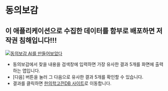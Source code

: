 # 동의보감

## 이 애플리케이션으로 수집한 데이터를 함부로 배포하면 저작권 침해입니다!!!

[![동의보감 AI를 만들어보았다](https://img.youtube.com/vi/PZmT1vRjqNU/0.jpg)](https://youtu.be/PZmT1vRjqNU)

* 동의보감에서 찾을 내용을 검색창에 입력하면 가장 유사한 결과 5개를 화면에 출력하는 앱입니다.
* [다음] 버튼을 눌러 그 다음으로 유사한 결과 5개를 확인할 수 있습니다.
* 결과를 클릭하면 [한의학고전DB 사이트](https://mediclassics.kr/)로 이동합니다.
